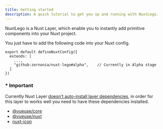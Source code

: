 ```yaml
---
title: Getting started
description: A quick tutorial to get you up and running with NuxtLego.
---
```


NuxtLego is a Nuxt Layer, which enable you to instantly add primitive components into your Nuxt project.

You just have to add the following code into your Nuxt config.

```ts[nuxt.config.ts]
export default defineNuxtConfig({
  extends: [
    ...,
    "github:zernonia/nuxt-lego#alpha",    // Currently in Alpha stage
  ]
})
```

### \* Important

Currently Nuxt Layer [doesn't auto-install layer dependencies](https://nuxt.com/docs/guide/going-further/layers#git-repository), in order for this layer to works well you need to have these dependencies installed.

- [@vueuse/core](https://vueuse.org/guide/#nuxt)
- [@vueuse/nuxt](https://vueuse.org/guide/#nuxt)
- [nuxt-icon](https://github.com/nuxt-modules/icon#setup-%EF%B8%8F)
